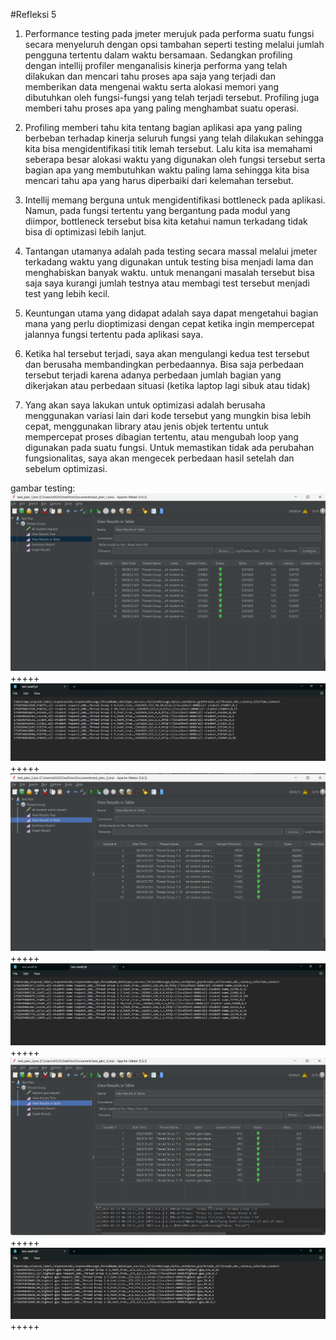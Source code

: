 #Refleksi 5
1. Performance testing pada jmeter merujuk pada performa suatu fungsi secara menyeluruh dengan opsi tambahan seperti testing melalui
   jumlah pengguna tertentu dalam waktu bersamaan. Sedangkan profiling dengan intellij profiler menganalisis kinerja performa yang telah
   dilakukan dan mencari tahu proses apa saja yang terjadi dan memberikan data mengenai waktu serta alokasi memori yang dibutuhkan oleh fungsi-fungsi yang
   telah terjadi tersebut. Profiling juga memberi tahu proses apa yang paling menghambat suatu operasi.
   
2. Profiling memberi tahu kita tentang bagian aplikasi apa yang paling berbeban terhadap kinerja seluruh fungsi yang telah dilakukan sehingga
   kita bisa mengidentifikasi titik lemah tersebut. Lalu kita isa memahami seberapa besar alokasi waktu yang digunakan oleh fungsi tersebut
   serta bagian apa yang membutuhkan waktu paling lama sehingga kita bisa mencari tahu apa yang harus diperbaiki dari kelemahan tersebut.
   
3. Intellij memang berguna untuk mengidentifikasi bottleneck pada aplikasi. Namun, pada fungsi tertentu yang bergantung pada modul yang diimpor,
   bottleneck tersebut bisa kita ketahui namun terkadang tidak bisa di optimizasi lebih lanjut.

4. Tantangan utamanya adalah pada testing secara massal melalui jmeter terkadang waktu yang digunakan untuk testing bisa menjadi lama dan
   menghabiskan banyak waktu. untuk menangani masalah tersebut bisa saja saya kurangi jumlah testnya atau membagi test tersebut menjadi
   test yang lebih kecil.

5. Keuntungan utama yang didapat adalah saya dapat mengetahui bagian mana yang perlu dioptimizasi dengan cepat ketika ingin mempercepat
   jalannya fungsi tertentu pada aplikasi saya.

6. Ketika hal tersebut terjadi, saya akan mengulangi kedua test tersebut dan berusaha membandingkan perbedaannya. Bisa saja perbedaan tersebut
   terjadi karena adanya perbedaan jumlah bagian yang dikerjakan atau perbedaan situasi (ketika laptop lagi sibuk atau tidak)

7. Yang akan saya lakukan untuk optimizasi adalah berusaha menggunakan variasi lain dari kode tersebut yang mungkin bisa lebih cepat, menggunakan
   library atau jenis objek tertentu untuk mempercepat proses dibagian tertentu, atau mengubah loop yang digunakan pada suatu fungsi. Untuk memastikan tidak
   ada perubahan fungsionalitas, saya akan mengecek perbedaan hasil setelah dan sebelum optimizasi.

gambar testing:
![test get-all-students](images/test11.png)
+++++
![test get-all-students](images/test51.png)
+++++
![test get-all-students-name](images/test22.png)
+++++
![test get-all-students-name](images/test52.png)
+++++
![test highest-gpg](images/test32.png)
+++++
![test highest-gpg](images/test53.png)
+++++
